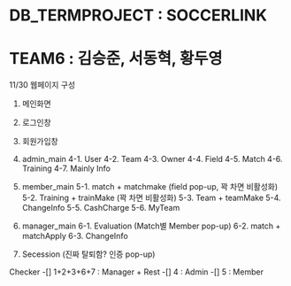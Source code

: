 # DB_TERMPROJECT : SOCCERLINK
# TEAM6 : 김승준, 서동혁, 황두영

11/30 웹페이지 구성
1. 메인화면
2. 로그인창
3. 회원가입창

4. admin_main
4-1. User
4-2. Team
4-3. Owner
4-4. Field
4-5. Match
4-6. Training
4-7. Mainly Info

5. member_main
5-1. match + matchmake (field pop-up, 꽉 차면 비활성화)
5-2. Training + trainMake (꽉 차면 비활성화)
5-3. Team + teamMake
5-4. ChangeInfo
5-5. CashCharge
5-6. MyTeam

6. manager_main
6-1. Evaluation (Match별 Member pop-up)
6-2. match + matchApply
6-3. ChangeInfo

7. Secession (진짜 탈퇴함? 인증 pop-up)

Checker
-[] 1+2+3+6+7 : Manager + Rest
-[] 4 : Admin
-[] 5 : Member
